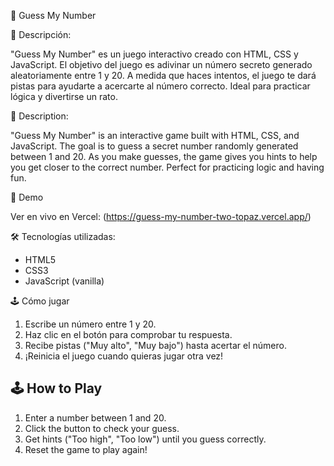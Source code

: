 🎯 Guess My Number

🧾 Descripción:
 
"Guess My Number" es un juego interactivo creado con HTML, CSS y JavaScript. El objetivo del juego es adivinar un número secreto generado aleatoriamente entre 1 y 20. A medida que haces intentos, el juego te dará pistas para ayudarte a acercarte al número correcto. Ideal para practicar lógica y divertirse un rato.

🧾 Description:

"Guess My Number" is an interactive game built with HTML, CSS, and JavaScript. The goal is to guess a secret number randomly generated between 1 and 20. As you make guesses, the game gives you hints to help you get closer to the correct number. Perfect for practicing logic and having fun.

🚀 Demo

Ver en vivo en Vercel: (https://guess-my-number-two-topaz.vercel.app/)  

🛠️ Tecnologías utilizadas:

- HTML5  
- CSS3  
- JavaScript (vanilla)

🕹️ Cómo jugar 

1. Escribe un número entre 1 y 20.
2. Haz clic en el botón para comprobar tu respuesta.
3. Recibe pistas ("Muy alto", "Muy bajo") hasta acertar el número.
4. ¡Reinicia el juego cuando quieras jugar otra vez!

🕹️ How to Play
---

1. Enter a number between 1 and 20.
2. Click the button to check your guess.
3. Get hints ("Too high", "Too low") until you guess correctly.
4. Reset the game to play again!

